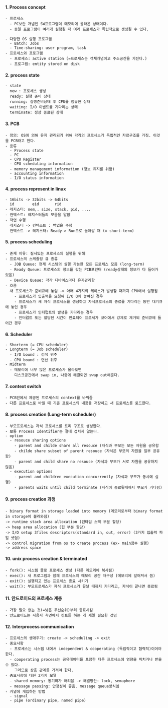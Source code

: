 #### 1. Process concept
    - 프로세스
      - PC보안 개념인 SW프로그램이 메모리에 올라온 상태이다.
      - 동일 프로그램이 여러개 실행될 때 여러 프로세스가 독립적으로 생성될 수 있다.
      
    - 다양한 OS 실행 프로그램
      - Batch: Jobs
      - Time-sharing: user program, task
    - 프로세스와 프로그램
      - 프로세스: active station (=프로세스는 객체개념이고 주소공간을 가진다.)
      - 프로그램: entity stored on disk
      

#### 2. process state
    - state
      new : 프로세스 생성
      ready: 실행 준비 상태
      running: 실행준비상태 후 CPU를 점유한 상태
      waiting: I/O 이벤트를 기다리는 상태
      terminate: 정상 종료된 상태
      
#### 3. PCB
    - 정의: OS에 의해 유지 관리되기 위해 각각의 프로세스가 독립적인 자료구조를 가짐. 이것을 PCB라고 한다.
    - 종류
      - Process state
      - PC
      - CPU Register
      - CPU scheduling information
      - memory management information (정보 유지를 위함)
      - accounting information
      - I/O status information
      
#### 4. process represent in linux
    - 16bits -> 32bits -> 64bits
      id        eid       rid
    - 레지스터: mem,. size, stack, pid, ....
    - 컨텍스트: 레지스터들의 모음을 말함
    - 작업 수행
      레지스터 -> 컨텍스트 : 백업을 수행
      컨텍스트 -> 레지스터: Ready-> Run으로 돌아갈 때 (= short-term)
      
#### 5. process scheduling
    - 존재 이유: 질서있는 프로세스의 실행을 위해
    - 프로세스의 스케줄링 큐 종류
      - JOB Queue: 현재 시스템의 실행 가능한 모든 프로세스 모음 (long-term)
      - Ready Queue: 프로세스의 정보를 갖는 PCB포인터 (ready상태의 정보가 다 들어가 있음)
      - Device Queue: 각각 디바이스마다 유지관리함
    - 흐름
      새 프로세스가 준비큐에 놓임 -> 아래 4가지의 케이스가 발생할 때까지 CPU에서 실행됨
        - 프로세스가 입출력을 요청해 I/O Q에 놓여진 경우
        - 프로세스가 새 자식 프로세스를 생성하고 자식프로세스의 종료를 기다리는 동안 대기큐에 놓인 경우
        - 프로세스가 인터럽트의 발생을 기다리는 경우
        - 인터럽트 또는 할당된 시간이 만료되어 프로세가 코어에서 강제로 제거되 준비큐에 들어간 경우
        
#### 6. Scheduler
    - Shorterm (= CPU scheduler)
    - Longterm (= Job scheduler)
      - I/O bound : 검색 위주
      - CPU bound : 연산 위주
    - Midterm 
      - 메모리에 너무 많은 프로세스가 올라오면
        디스크공간에서 swap in, 나중에 해결되면 swap out해준다.

#### 7. context switch
    - PCB안에서 제공된 프로세스의 context를 바꿔줌
    - 다른 프로세스로 바뀔 때 기존 프로세스의 내용을 저장하고 새 프로세스를 로드한다.
    
#### 8. process creation (Long-term scheduler)
    - 부모프로세스는 자식 프로세스를 트리 구조로 생성한다.
    - 보통 Process Identifier는 절대 겹치지 않는다.
    - option
      - resouce sharing options
        - parent and childe share all resouce (자식과 부모는 모든 자원을 공유함
        - childe share subset of parent resouce (자식은 부모의 자원을 일부 공유함)
        - parent and child share no resouce (자식과 부모가 서로 자원을 공유하지 않음)
      - execution options
        - parent and children execution concurrently (자식과 부모가 동시에 실행)
        - parents waits until child terminate (자식이 종료될때까지 부모가 기다림)
        
#### 9. process creation 과정
    - binary format in storage loaded into memory (메모리로부터 binary format in storage이 불러와짐)
    -> runtime stack area allocation (런타임 스택 부분 할당)
    -> heap area allocation (힙 부분 할당)
    -> I/O setup 3files descriptors(standard in, out, error) (3가지 입출력 파일 셋업)
    -> control migration from os to create process (ex- main함수 실행)
    -> address space
   
#### 10. unix process creation & terminated
    - fork(): 시스템 콜로 프로세스 생성 (다른 메모리에 복사됨)
    - exec(): 새 프로그램과 함께 프로세스의 메모리 공간 재구성 (메모리에 덮어져서 씀)
    - exit(): 실행되고 있는 프로세스 종료 시키기
    - wait(): 부모프로세스가 자식 프로세스가 끝날 때까지 기다리고, 자식이 끝나면 종료됨
  
#### 11. 안드로이드의 프로세스 계층
    - 가장 필요 없는 것(=낮은 우선순위)부터 종료시킴
    - 안드로이드는 사용자 측면에서 컨트롤 하는 게 제일 필요한 것임
    
#### 12. Interprocess communication
    - 프로세스의 생애주기: create -> scheduling -> exit
    - 중요사항
      - 프로세스는 시스탬 내에서 independent & cooperating (독립적이고 협력적)이어야 한다.
      - cooperating process는 공유데이터를 포함한 다른 프로세스에 영향을 미치거나 받을 수 있다.
        그러므로 상호 관계를 가져야 한다.
    - 중요사항에 대한 2가지 모델
      - shared memory: 동기화가 어려움 -> 해결방안: lock, semaphore
      - message passing: 안정성이 좋음. message queue방식임
    - 커널에 개입하는 방법
      - signal
      - pipe (ordinary pipe, named pipe)
